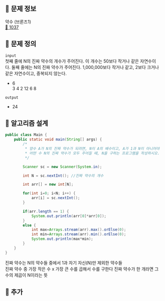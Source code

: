 ## 🌵 문제 정보
약수 (브론즈1) <br>
[🚗 1037](https://www.acmicpc.net/problem/1037)

## 🌵 문제 정의
`input` <br>
첫째 줄에 N의 진짜 약수의 개수가 주어진다. 이 개수는 50보다 작거나 같은 자연수이다. 둘째 줄에는 N의 진짜 약수가 주어진다. 1,000,000보다 작거나 같고, 2보다 크거나 같은 자연수이고, 중복되지 않는다.
-  6 <br>
   3 4 2 12 6 8

`output` <br>
- 24

## 🌵 알고리즘 설계

```java
public class Main {
    public static void main(String[] args) {
        /*
         * 양수 A가 N의 진짜 약수가 되려면, N이 A의 배수이고, A가 1과 N이 아니어야 한다.
         * 어떤 수 N의 진짜 약수가 모두 주어질 때, N을 구하는 프로그램을 작성하시오.
         */

        Scanner sc = new Scanner(System.in);

        int N = sc.nextInt(); //진짜 약수의 개수

        int arr[] = new int[N];

        for(int i=0; i<N; i++) {
            arr[i] = sc.nextInt();
        }

        if(arr.length == 1) {
            System.out.println(arr[0]*arr[0]);
        }
        else {
            int max=Arrays.stream(arr).max().orElse(0);
            int min=Arrays.stream(arr).min().orElse(0);
            System.out.println(max*min);
        }
    }
}

```
진짜 약수는 N의 약수들 중에서 1과 자기 자신(N)만 제외한 약수들 <br>
진짜 약수 중 가장 작은 수 x 가장 큰 수를 곱해서 수를 구한다
진짜 약수가 한 개라면 그 수의 제곱이 N이라는 뜻

## 🌵 추가